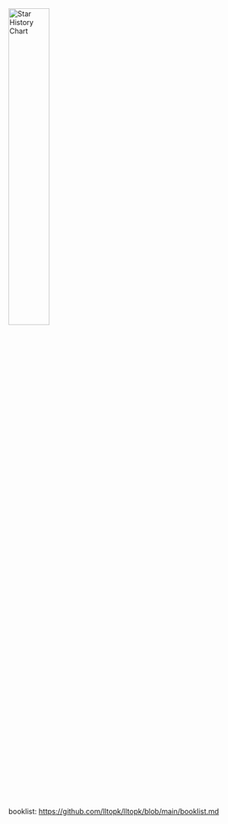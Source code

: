 <picture>
  <img
    alt="Star History Chart"
    src="https://api.star-history.com/svg?repos=lltopk/data-desensitization,lltopk/feignx-plugin,lltopk/clear-unused-images-in-markdowns&type=Date&theme=dark"
    style="width: 40%; height: 40%;"
  />
</picture>

booklist: https://github.com/lltopk/lltopk/blob/main/booklist.md
